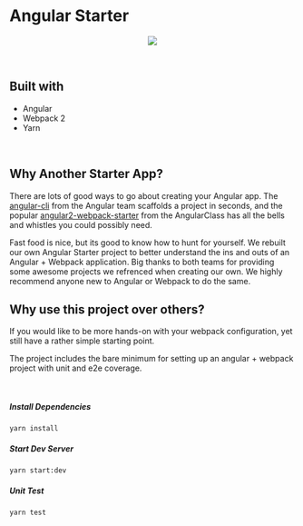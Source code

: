 # Angular Starter

<p align="center">
  <a href="http://thestartuplab.io" target="_blank">
    <img  src="http://res.cloudinary.com/dncekyetl/image/upload/v1485113050/logo-black_u3s3c5.png">
  </a>
  
</p>
&nbsp;


## Built with

* Angular
* Webpack 2
* Yarn

&nbsp;

## Why Another Starter App? 

There are lots of good ways to go about creating your Angular app. The [angular-cli](https://github.com/angular/angular-cli) from the Angular team scaffolds a project in seconds, and the 
popular [angular2-webpack-starter](https://github.com/AngularClass/angular2-webpack-starter)  from the AngularClass has all the bells and whistles you could possibly need. 

Fast food is nice, but its good to know how to hunt for yourself. We rebuilt our own Angular Starter project to better understand
the ins and outs of an Angular + Webpack application. Big thanks to both teams for providing some awesome projects we refrenced when creating our own.
We highly recommend anyone new to Angular or Webpack to do the same.

## Why use this project over others?

If you would like to be more hands-on with your webpack configuration, yet still have a rather simple starting point.

The project includes the bare minimum for setting up an angular + webpack project with unit and e2e coverage.


&nbsp;

##### Install Dependencies

``` 
yarn install
```

##### Start Dev Server

```
yarn start:dev
```

##### Unit Test

```
yarn test
```